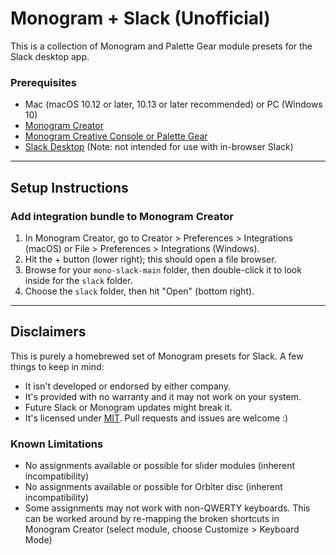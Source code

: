 # Monogram + Slack (Unofficial)

This is a collection of Monogram and Palette Gear module presets for the Slack desktop app.

### Prerequisites ###

- Mac (macOS 10.12 or later, 10.13 or later recommended) or PC (Windows 10)
- [Monogram Creator](https://monogramcc.com/download/)
- [Monogram Creative Console or Palette Gear](https://monogramcc.com/)
- [Slack Desktop](https://slack.com/) (Note: not intended for use with in-browser Slack)

---

## Setup Instructions ##

### Add integration bundle to Monogram Creator ###

1. In Monogram Creator, go to Creator > Preferences > Integrations (macOS) or File > Preferences > Integrations (Windows).
2. Hit the + button (lower right); this should open a file browser.
3. Browse for your <code>mono-slack-main</code> folder, then double-click it to look inside for the <code>slack</code> folder.
4. Choose the <code>slack</code> folder, then hit "Open" (bottom right).

---

## Disclaimers ##

This is purely a homebrewed set of Monogram presets for Slack. A few things to keep in mind:

- It isn't developed or endorsed by either company. 
- It's provided with no warranty and it may not work on your system.
- Future Slack or Monogram updates might break it.
- It's licensed under <a href="https://opensource.org/licenses/MIT">MIT</a>. Pull requests and issues are welcome :)

### Known Limitations ###

- No assignments available or possible for slider modules (inherent incompatibility)
- No assignments available or possible for Orbiter disc (inherent incompatibility)
- Some assignments may not work with non-QWERTY keyboards. This can be worked around by re-mapping the broken shortcuts in Monogram Creator (select module, choose Customize > Keyboard Mode)
